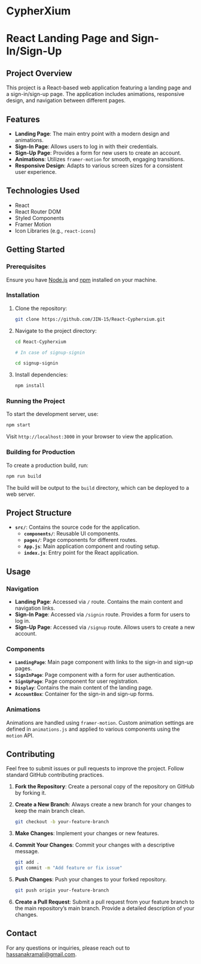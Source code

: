 # CypherXium

# React Landing Page and Sign-In/Sign-Up

## Project Overview

This project is a React-based web application featuring a landing page and a sign-in/sign-up page. The application includes animations, responsive design, and navigation between different pages.

## Features

- **Landing Page**: The main entry point with a modern design and animations.
- **Sign-In Page**: Allows users to log in with their credentials.
- **Sign-Up Page**: Provides a form for new users to create an account.
- **Animations**: Utilizes `framer-motion` for smooth, engaging transitions.
- **Responsive Design**: Adapts to various screen sizes for a consistent user experience.

## Technologies Used

- React
- React Router DOM
- Styled Components
- Framer Motion
- Icon Libraries (e.g., `react-icons`)

## Getting Started

### Prerequisites

Ensure you have [Node.js](https://nodejs.org/) and [npm](https://www.npmjs.com/) installed on your machine.

### Installation

1. Clone the repository:

   ```bash
   git clone https://github.com/JIN-15/React-Cypherxium.git
   ```

2. Navigate to the project directory:

   ```bash
   cd React-Cypherxium

   # In case of signup-signin

   cd signup-signin
   ```

3. Install dependencies:

   ```bash
   npm install
   ```

### Running the Project

To start the development server, use:

```bash
npm start
```

Visit `http://localhost:3000` in your browser to view the application.

### Building for Production

To create a production build, run:

```bash
npm run build
```

The build will be output to the `build` directory, which can be deployed to a web server.

## Project Structure

- **`src/`**: Contains the source code for the application.
  - **`components/`**: Reusable UI components.
  - **`pages/`**: Page components for different routes.
  - **`App.js`**: Main application component and routing setup.
  - **`index.js`**: Entry point for the React application.

## Usage

### Navigation

- **Landing Page**: Accessed via `/` route. Contains the main content and navigation links.
- **Sign-In Page**: Accessed via `/signin` route. Provides a form for users to log in.
- **Sign-Up Page**: Accessed via `/signup` route. Allows users to create a new account.

### Components

- **`LandingPage`**: Main page component with links to the sign-in and sign-up pages.
- **`SignInPage`**: Page component with a form for user authentication.
- **`SignUpPage`**: Page component for user registration.
- **`Display`**: Contains the main content of the landing page.
- **`AccountBox`**: Container for the sign-in and sign-up forms.

### Animations

Animations are handled using `framer-motion`. Custom animation settings are defined in `animations.js` and applied to various components using the `motion` API.

## Contributing

Feel free to submit issues or pull requests to improve the project. Follow standard GitHub contributing practices.

1. **Fork the Repository**: Create a personal copy of the repository on GitHub by forking it.

2. **Create a New Branch**: Always create a new branch for your changes to keep the main branch clean.

   ```bash
   git checkout -b your-feature-branch
   ```

3. **Make Changes**: Implement your changes or new features.

4. **Commit Your Changes**: Commit your changes with a descriptive message.

   ```bash
   git add .
   git commit -m "Add feature or fix issue"
   ```

5. **Push Changes**: Push your changes to your forked repository.

   ```bash
   git push origin your-feature-branch
   ```

6. **Create a Pull Request**: Submit a pull request from your feature branch to the main repository’s main branch. Provide a detailed description of your changes.


## Contact

For any questions or inquiries, please reach out to [hassanakramali@gmail.com](mailto:hassanakramali@gmail.com).
